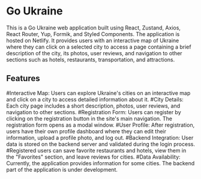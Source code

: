 # Go Ukraine

This is a Go Ukraine web application built using React, Zustand, Axios, React Router, Yup, Formik, and Styled Components. The application is hosted on Netlify. It provides users with an interactive map of Ukraine where they can click on a selected city to access a page containing a brief description of the city, its photos, user reviews, and navigation to other sections such as hotels, restaurants, transportation, and attractions.

## Features
#Interactive Map: Users can explore Ukraine's cities on an interactive map and click on a city to access detailed information about it.
#City Details: Each city page includes a short description, photos, user reviews, and navigation to other sections.
#Registration Form: Users can register by clicking on the registration button in the site's main navigation. The registration form opens as a modal window.
#User Profile: After registration, users have their own profile dashboard where they can edit their information, upload a profile photo, and log out.
#Backend Integration: User data is stored on the backend server and validated during the login process. 
#Registered users can save favorite restaurants and hotels, view them in the "Favorites" section, and leave reviews for cities.
#Data Availability: Currently, the application provides information for some cities. The backend part of the application is under development.


